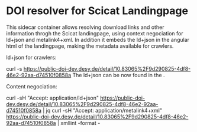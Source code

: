 # DOI resolver for Scicat Landingpage

This sidecar container allows resolving download links and other information throgh the Scicat landingpage, using context negociation for ld+json and metalink4+xml. In addition it embeds the ld+json in the angular html of the landingpage, making the metadata available for crawlers.

ld+json for crawlers:

curl -s https://public-doi-dev.desy.de/detail/10.83065%2F9d290825-4df8-46e2-92aa-d74510f0858a
The ld+json can be now found in the <head><script type='application/ld+json'>    </head></script>.

Content negociation: 

curl -sH "Accept: application/ld+json" https://public-doi-dev.desy.de/detail/10.83065%2F9d290825-4df8-46e2-92aa-d74510f0858a | jq
curl -sH "Accept: application/metalink4+xml" https://public-doi-dev.desy.de/detail/10.83065%2F9d290825-4df8-46e2-92aa-d74510f0858a | xmllint -format -

